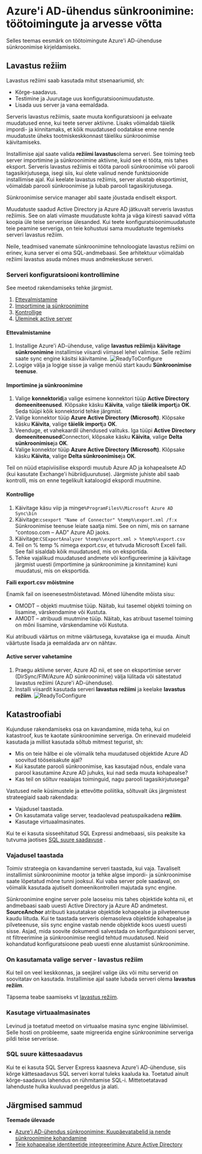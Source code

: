 <properties
   pageTitle="Azure'i AD-ühendus sünkroonimine: töötoimingute ja kasutuse | Microsoft Azure'i"
   description="Selles teemas kirjeldatakse töötoimingute Azure'i AD-ühenduse sünkroonimine ja kuidas ette valmistada opsüsteem selle komponendi jaoks."
   services="active-directory"
   documentationCenter=""
   authors="AndKjell"
   manager="femila"
   editor=""/>

<tags
   ms.service="active-directory"
   ms.devlang="na"
   ms.topic="article"
   ms.tgt_pltfrm="na"
   ms.workload="identity"
   ms.date="09/01/2016"
   ms.author="billmath"/>

# <a name="azure-ad-connect-sync-operational-tasks-and-consideration"></a>Azure'i AD-ühendus sünkroonimine: töötoimingute ja arvesse võtta
Selles teemas eesmärk on töötoimingute Azure'i AD-ühenduse sünkroonimise kirjeldamiseks.

## <a name="staging-mode"></a>Lavastus režiim
Lavastus režiimi saab kasutada mitut stsenaariumid, sh:

-   Kõrge-saadavus.
-   Testimine ja Juurutage uus konfiguratsioonimuudatuste.
-   Lisada uus server ja vana eemaldada.

Serveris lavastus režiimis, saate muuta konfiguratsiooni ja eelvaate muudatused enne, kui teete server aktiivne. Lisaks võimaldab täielik impordi- ja kinnitamaks, et kõik muudatused oodatakse enne nende muudatuste üheks tootmiskeskkonnast täieliku sünkroonimise käivitamiseks.

Installimise ajal saate valida **režiimi lavastus**olema serveri. See toiming teeb server importimine ja sünkroonimine aktiivne, kuid see ei tööta, mis tahes eksport. Serveris lavastus režiimis ei tööta parooli sünkroonimise või parooli tagasikirjutusega, isegi siis, kui olete valinud nende funktsioonide installimise ajal. Kui keelate lavastus režiimis, server alustab eksportimist, võimaldab parooli sünkroonimise ja lubab parooli tagasikirjutusega.

Sünkroonimise service manager abil saate jõustada endiselt eksport.

Muudatuste saadud Active Directory ja Azure AD jätkuvalt serveris lavastus režiimis. See on alati viimaste muudatuste kohta ja väga kiiresti saavad võtta koopia üle teise serverisse ülesanded. Kui teete konfiguratsioonimuudatuste teie peamine serveriga, on teie kohustusi sama muudatuste tegemiseks serveri lavastus režiim.

Neile, teadmised vanemate sünkroonimine tehnoloogiate lavastus režiimi on erinev, kuna server ei oma SQL-andmebaasi. See arhitektuur võimaldab režiimi lavastus asuda mõnes muus andmekeskuse serveri.

### <a name="verify-the-configuration-of-a-server"></a>Serveri konfiguratsiooni kontrollimine
See meetod rakendamiseks tehke järgmist.

1. [Ettevalmistamine](#prepare)
2. [Importimine ja sünkroonimine](#import-and-synchronize)
3. [Kontrollige](#verify)
4. [Üleminek active server](#switch-active-server)

#### <a name="prepare"></a>Ettevalmistamine

1. Installige Azure'i AD-ühenduse, valige **lavastus režiimi**ja **käivitage sünkroonimine** installimise viisardi viimasel lehel valimise. Selle režiimi saate sync engine käsitsi käivitamine.
![ReadyToConfigure](./media/active-directory-aadconnectsync-operations/readytoconfigure.png)
2. Logige välja ja logige sisse ja valige menüü start kaudu **Sünkroonimise teenuse**.

#### <a name="import-and-synchronize"></a>Importimine ja sünkroonimine

1. Valige **konnektorid**ja valige esimene konnektori tüüp **Active Directory domeeniteenused**. Klõpsake käsku **Käivita**, valige **täielik import**ja **OK**. Seda tüüpi kõik konnektorid tehke järgmist.
2. Valige konnektor tüüp **Azure Active Directory (Microsoft)**. Klõpsake käsku **Käivita**, valige **täielik import**ja **OK**.
3. Veenduge, et vahekaardil ühendused valituks. Iga tüüpi **Active Directory domeeniteenused**Connectori, klõpsake käsku **Käivita**, valige **Delta sünkroonimise**ja **OK**.
4. Valige konnektor tüüp **Azure Active Directory (Microsoft)**. Klõpsake käsku **Käivita**, valige **Delta sünkroonimise**ja **OK**.

Teil on nüüd etapiviisilise ekspordi muutub Azure AD ja kohapealsete AD (kui kasutate Exchange'i hübriidjuurutuse). Järgmiste juhiste abil saab kontrolli, mis on enne tegelikult kataloogid ekspordi muutmine.

#### <a name="verify"></a>Kontrollige

1. Käivitage käsu viip ja minge`%ProgramFiles%\Microsoft Azure AD Sync\bin`
2. Käivitage:`csexport "Name of Connector" %temp%\export.xml /f:x`  
Sünkroonimise teenuse leiate saatja nimi. See on nimi, mis on sarnane "contoso.com – AAD" Azure AD jaoks.
3. Käivitage:`CSExportAnalyzer %temp%\export.xml > %temp%\export.csv`
4. Teil on % temp % nimega export.csv, et tutvuda Microsoft Exceli faili. See fail sisaldab kõik muudatused, mis on eksportida.
5. Tehke vajalikud muudatused andmete või konfigureerimine ja käivitage järgmist uuesti (importimine ja sünkroonimine ja kinnitamine) kuni muudatusi, mis on eksportida.

**Faili export.csv mõistmine**

Enamik fail on iseenesestmõistetavad. Mõned lühendite mõista sisu:

- OMODT – objekti muutmise tüüp. Näitab, kui tasemel objekti toiming on lisamine, värskendamine või Kustuta.
- AMODT – atribuudi muutmine tüüp. Näitab, kas atribuut tasemel toiming on mõni lisamine, värskendamine või Kustuta.

Kui atribuudi väärtus on mitme väärtusega, kuvatakse iga ei muuda. Ainult väärtuste lisada ja eemaldada arv on nähtav.

#### <a name="switch-active-server"></a>Active server vahetamine

1. Praegu aktiivne server, Azure AD nii, et see on eksportimise server (DirSync/FIM/Azure AD sünkroonimine) välja lülitada või sätestatud lavastus režiimi (Azure'i AD-ühenduse).
2. Installi viisardit kasutada serveri **lavastus režiimi** ja keelake **lavastus režiim**.
![ReadyToConfigure](./media/active-directory-aadconnectsync-operations/additionaltasks.png)

## <a name="disaster-recovery"></a>Katastroofiabi
Kujunduse rakendamiseks osa on kavandamine, mida teha, kui on katastroof, kus te kaotate sünkroonimine serveriga. On erinevaid mudeleid kasutada ja millist kasutada sõltub mitmest tegurist, sh:

-   Mis on teie hälbe ei ole võimalik teha muudatused objektide Azure AD soovitud tööseisakute ajal?
-   Kui kasutate parooli sünkroonimise, kas kasutajad nõus, endale vana parool kasutamine Azure AD juhuks, kui nad seda muuta kohapealse?
-   Kas teil on sõltuv reaalajas toiminguid, nagu parooli tagasikirjutusega?

Vastused neile küsimustele ja ettevõtte poliitika, sõltuvalt üks järgmistest strateegiaid saab rakendada:

-   Vajadusel taastada.
-   On kasutamata valige server, teadaolevad peatuspaikadena **režiim**.
-   Kasutage virtuaalmasinates.

Kui te ei kasuta sisseehitatud SQL Expressi andmebaasi, siis peaksite ka tutvuma jaotises [SQL suure saadavuse](#sql-high-availability) .

### <a name="rebuild-when-needed"></a>Vajadusel taastada
Toimiv strateegia on kavandamine serveri taastada, kui vaja. Tavaliselt installimist sünkroonimine mootor ja tehke algse impordi- ja sünkroonimise saate lõpetatud mõne tunni jooksul. Kui vaba server pole saadaval, on võimalik kasutada ajutiselt domeenikontrolleri majutada sync engine.

Sünkroonimine engine server pole laoseisu mis tahes objektide kohta nii, et andmebaasi saab uuesti Active Directory ja Azure AD andmetest. **SourceAnchor** atribuuti kasutatakse objektide kohapealse ja pilveteenuse kaudu liituda. Kui te taastada serveris olemasoleva objektide kohapealse ja pilveteenuse, siis sync engine vastab nende objektide koos uuesti uuesti sisse. Asjad, mida soovite dokumendi salvestada on konfiguratsiooni server, nt filtreerimine ja sünkroonimise reeglid tehtud muudatused. Neid kohandatud konfiguratsioone peab uuesti enne alustamist sünkroonimine.

### <a name="have-a-spare-standby-server---staging-mode"></a>On kasutamata valige server - lavastus režiim
Kui teil on veel keskkonnas, ja seejärel valige üks või mitu serverid on soovitatav on kasutada. Installimise ajal saate lubada serveri olema **lavastus režiim**.

Täpsema teabe saamiseks vt [lavastus režiim](#staging-mode).

### <a name="use-virtual-machines"></a>Kasutage virtuaalmasinates
Levinud ja toetatud meetod on virtuaalse masina sync engine läbiviimisel. Selle hosti on probleeme, saate migreerida engine sünkroonimine serveriga pildi teise serverisse.

### <a name="sql-high-availability"></a>SQL suure kättesaadavus
Kui te ei kasuta SQL Server Express kaasneva Azure'i AD-ühenduse, siis kõrge kättesaadavus SQL serveri korral tuleks kaaluda ka. Toetatud ainult kõrge-saadavus lahendus on rühmitamise SQL-i. Mittetoetatavad lahenduste hulka kuuluvad peegeldus ja alati.

## <a name="next-steps"></a>Järgmised sammud

**Teemade ülevaade**  

- [Azure'i AD-ühendus sünkroonimine: Kuupäevatabelid ja nende sünkroonimine kohandamine](active-directory-aadconnectsync-whatis.md)  
- [Teie kohapealse identiteetide integreerimine Azure Active Directory](active-directory-aadconnect.md)  
